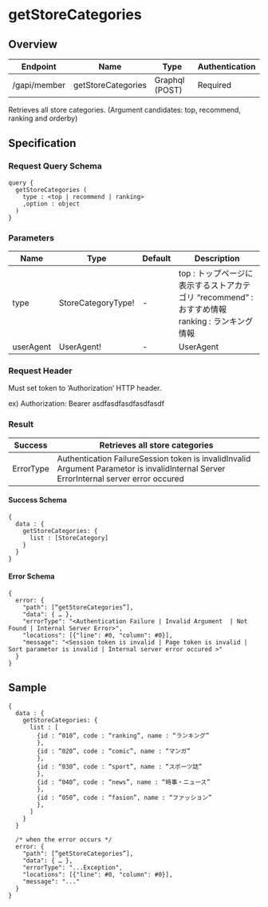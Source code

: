 # getStoreCategories

## Overview

| Endpoint | Name | Type | Authentication |
| --- | --- | --- | --- |
| /gapi/member | getStoreCategories | Graphql \(POST\) | Required |

Retrieves all store categories. \(Argument candidates: top, recommend, ranking and orderby\)

## Specification

### Request Query Schema

```text
query {
  getStoreCategories (
    type : <top | recommend | ranking>
    ,option : object
  )
}
```

### Parameters

| Name | Type | Default | Description |
| --- | --- | --- | --- |
| type | StoreCategoryType! | - | top : トップページに表示するストアカテゴリ   “recommend” : おすすめ情報   ranking : ランキング情報 |
| userAgent | UserAgent! | - | UserAgent |

### Request Header

Must set token to ‘Authorization’ HTTP header.

ex\) Authorization: Bearer asdfasdfasdfasdfasdf

### Result

| Success |  Retrieves all store categories |
| --- | --- |
| ErrorType | Authentication FailureSession token is invalidInvalid Argument Parametor is invalidInternal Server ErrorInternal server error occured |

#### Success Schema

```text
{
  data : {
    getStoreCategories: {
      list : [StoreCategory]
    }
  }
}
```

#### Error Schema

```text
{
  error: {
    "path": [“getStoreCategories”],
    "data": { … },
    "errorType": "<Authentication Failure | Invalid Argument  | Not Found | Internal Server Error>",
    "locations": [{"line": #0, "column": #0}],
    "message": "<Session token is invalid | Page token is invalid | Sort parametor is invalid | Internal server error occured >"
  }
}
```

## Sample

```text
{
  data : {
    getStoreCategories: {
      list : [
        {id : “010”, code : “ranking”, name : “ランキング”
        }, 
        {id : “020”, code : “comic”, name : “マンガ”
        }, 
        {id : “030”, code : “sport”, name : “スポーツ誌”
        }, 
        {id : “040”, code : “news”, name : “時事・ニュース”
        }, 
        {id : “050”, code : “fasion”, name : “ファッション”
        }, 
      ]      
    }
  }

  /* when the error occurs */
  error: {
    "path": [“getStoreCategories”],
    "data": { … },
    "errorType": "...Exception",
    "locations": [{"line": #0, "column": #0}],
    "message": "..."
  }
}
```

